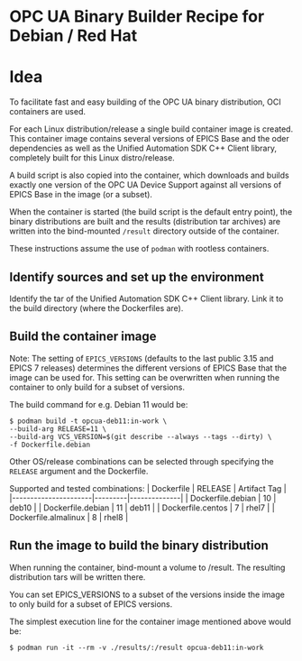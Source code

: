 # OPC UA Binary Builder Recipe for Debian / Red Hat

# Idea

To facilitate fast and easy building of the OPC UA binary distribution,
OCI containers are used.

For each Linux distribution/release a single build container image is
created. This container image contains several versions of EPICS Base and
the oder dependencies as well as the Unified Automation SDK C++ Client
library, completely built for this Linux distro/release.

A build script is also copied into the container, which downloads and
builds exactly one version of the OPC UA Device Support against all
versions of EPICS Base in the image (or a subset).

When the container is started (the build script is the default entry
point), the binary distributions are built and the results (distribution
tar archives) are written into the bind-mounted `/result` directory
outside of the container.

These instructions assume the use of `podman` with rootless containers.

## Identify sources and set up the environment

Identify the tar of the Unified Automation SDK C++ Client library.
Link it to the build directory (where the Dockerfiles are).

## Build the container image

Note:
The setting of `EPICS_VERSIONS` (defaults to the last public 3.15 and
EPICS 7 releases) determines the different versions of EPICS Base that
the image can be used for. This setting can be overwritten
when running the container to only build for a subset of versions.

The build command for e.g. Debian 11 would be:

```
$ podman build -t opcua-deb11:in-work \
--build-arg RELEASE=11 \
--build-arg VCS_VERSION=$(git describe --always --tags --dirty) \
-f Dockerfile.debian
```

Other OS/release combinations can be selected through specifying
the `RELEASE` argument and the Dockerfile.

Supported and tested combinations:
| Dockerfile           | RELEASE | Artifact Tag |
|----------------------|---------|--------------|
| Dockerfile.debian    | 10      | deb10        |
| Dockerfile.debian    | 11      | deb11        |
| Dockerfile.centos    | 7       | rhel7        |
| Dockerfile.almalinux | 8       | rhel8        |

## Run the image to build the binary distribution

When running the container, bind-mount a volume to /result.
The resulting distribution tars will be written there.

You can set EPICS_VERSIONS to a subset of the versions inside the image
to only build for a subset of EPICS versions.

The simplest execution line for the container image mentioned above
would be:

```
$ podman run -it --rm -v ./results/:/result opcua-deb11:in-work
```
